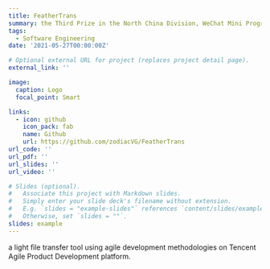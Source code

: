 ```yaml
---
title: FeatherTrans
summary: the Third Prize in the North China Division, WeChat Mini Program Application Development Contest 2021 (Top 15%)
tags:
  - Software Engineering
date: '2021-05-27T00:00:00Z'

# Optional external URL for project (replaces project detail page).
external_link: ''

image:
  caption: Logo
  focal_point: Smart

links:
  - icon: github
    icon_pack: fab
    name: Github
    url: https://github.com/zodiacVG/FeatherTrans
url_code: ''
url_pdf: ''
url_slides: ''
url_video: ''

# Slides (optional).
#   Associate this project with Markdown slides.
#   Simply enter your slide deck's filename without extension.
#   E.g. `slides = "example-slides"` references `content/slides/example-slides.md`.
#   Otherwise, set `slides = ""`.
slides: example
---
```

a light ﬁle transfer tool using agile development methodologies on Tencent Agile Product Development platform.
